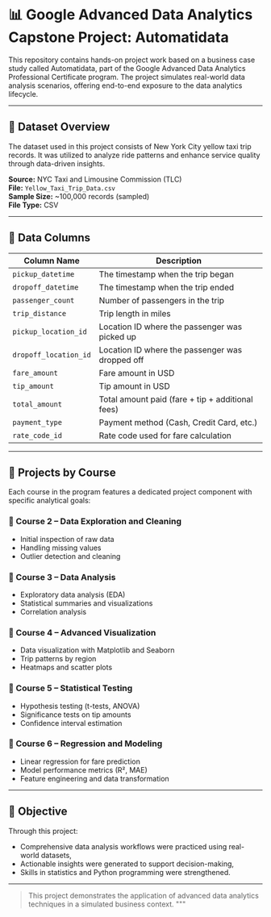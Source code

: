 # 📊 Google Advanced Data Analytics Capstone Project: Automatidata

This repository contains hands-on project work based on a business case study called Automatidata, part of the Google Advanced Data Analytics Professional Certificate program. The project simulates real-world data analysis scenarios, offering end-to-end exposure to the data analytics lifecycle.

---

## 📁 Dataset Overview

The dataset used in this project consists of New York City yellow taxi trip records. It was utilized to analyze ride patterns and enhance service quality through data-driven insights.

**Source:** NYC Taxi and Limousine Commission (TLC)  
**File:** `Yellow_Taxi_Trip_Data.csv`  
**Sample Size:** ~100,000 records (sampled)  
**File Type:** CSV

---

## 📌 Data Columns

| Column Name            | Description                                                       |
|------------------------|-------------------------------------------------------------------|
| `pickup_datetime`      | The timestamp when the trip began                                 |
| `dropoff_datetime`     | The timestamp when the trip ended                                 |
| `passenger_count`      | Number of passengers in the trip                                  |
| `trip_distance`        | Trip length in miles                                              |
| `pickup_location_id`   | Location ID where the passenger was picked up                    |
| `dropoff_location_id`  | Location ID where the passenger was dropped off                  |
| `fare_amount`          | Fare amount in USD                                                |
| `tip_amount`           | Tip amount in USD                                                 |
| `total_amount`         | Total amount paid (fare + tip + additional fees)                 |
| `payment_type`         | Payment method (Cash, Credit Card, etc.)                          |
| `rate_code_id`         | Rate code used for fare calculation                              |

---

## 🧪 Projects by Course

Each course in the program features a dedicated project component with specific analytical goals:

### 📌 Course 2 – Data Exploration and Cleaning
- Initial inspection of raw data
- Handling missing values
- Outlier detection and cleaning

### 📌 Course 3 – Data Analysis
- Exploratory data analysis (EDA)
- Statistical summaries and visualizations
- Correlation analysis

### 📌 Course 4 – Advanced Visualization
- Data visualization with Matplotlib and Seaborn
- Trip patterns by region
- Heatmaps and scatter plots

### 📌 Course 5 – Statistical Testing
- Hypothesis testing (t-tests, ANOVA)
- Significance tests on tip amounts
- Confidence interval estimation

### 📌 Course 6 – Regression and Modeling
- Linear regression for fare prediction
- Model performance metrics (R², MAE)
- Feature engineering and data transformation

---

## 🧠 Objective

Through this project:
- Comprehensive data analysis workflows were practiced using real-world datasets,
- Actionable insights were generated to support decision-making,
- Skills in statistics and Python programming were strengthened.

---
> This project demonstrates the application of advanced data analytics techniques in a simulated business context.
"""
